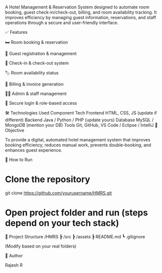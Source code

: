 A Hotel Management & Reservation System designed to automate room booking, guest check-in/check-out, billing, and room availability tracking. It improves efficiency by managing guest information, reservations, and staff operations through a secure and user-friendly interface.

✅ Features

🛏️ Room booking & reservation

👤 Guest registration & management

📅 Check-in & check-out system

🏷️ Room availability status

🧾 Billing & invoice generation

👨‍💼 Admin & staff management

🔐 Secure login & role-based access

🛠 Technologies Used
Component	Tech
Frontend	HTML, CSS, JS (update if different)
Backend	Java / Python / PHP (update yours)
Database	MySQL / MongoDB (mention your DB)
Tools	Git, GitHub, VS Code / Eclipse / IntelliJ
🎯 Objective

To provide a digital, automated hotel management system that improves booking efficiency, reduces manual work, prevents double-booking, and enhances guest experience.

🚀 How to Run
# Clone the repository
git clone https://github.com/yourusername/HMRS.git

# Open project folder and run (steps depend on your tech stack)

📂 Project Structure
/HMRS
 ┣ /src
 ┣ /assets
 ┣ README.md
 ┗ .gitignore


(Modify based on your real folders)

👤 Author

Rajesh R
